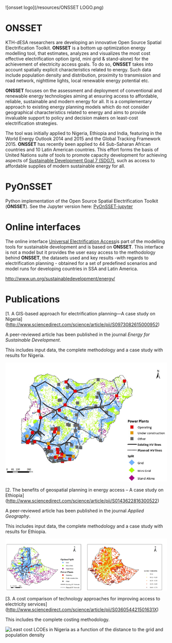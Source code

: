 
![onsset logo](/resources/ONSSET LOGO.png)

# ONSSET

KTH-dESA researchers are developing an innovative Open Source Spatial Electrification Toolkit. **ONSSET** is  a bottom up optimization energy modelling tool, that estimates, analyzes and visualizes the most cost effective electrification option (grid, mini grid & stand-alone) for the achievement of electricity access goals. To do so, **ONSSET** takes into account spatially explicit characteristics related to energy. Such data include population density and distribution, proximity to transmission and road network, nighttime lights, local renewable energy potential etc.

**ONSSET** focuses on the assessment and deployment of conventional and renewable energy technologies aiming at ensuring access to affordable, reliable, sustainable and modern energy for all. It is a complementary approach to existing energy planning models which do not consider geographical characteristics related to energy and aims to provide invaluable support to policy and decision makers on least-cost electrification strategies.

The tool was initially applied to Nigeria, Ethiopia and India, featuring in the World Energy Outlook 2014 and 2015 and the Global Tracking Framework 2015. **ONSSET** has recently been applied to 44 Sub-Saharan African countries and  10 Latin American countries. This effort forms the basis of United Nations suite of tools to promote capacity development for achieving aspects of [Sustainable Development Goal 7 (SDG7)](http://www.un.org/sustainabledevelopment/energy/), such as access to affordable supplies of modern sustainable energy for all.

# PyOnSSET

Python implementation of the Open Source Spatial Electrification Toolkit (**ONSSET**).
See the Jupyter version here: [PyOnSSET-jupyter](https://github.com/KTH-dESA/PyOnSSET-jupyter)

# Online interfaces

The online interface [Universal Electrification Access](https://un-desa-modelling.github.io/electrification-paths-visualisation/)is part of the modelling tools for sustainable development and is based on **ONSSET**. 
This interface is not a model but it provides the user easy access to the methodology behind **ONSSET**, the datasets used and key results -with regards to electrification planning - obtained for a set of predefined scenarios and model runs for developing countries in SSA and Latin America. 

http://www.un.org/sustainabledevelopment/energy/


# Publications


[1. A GIS-based approach for electrification planning—A case study on Nigeria]
(http://www.sciencedirect.com/science/article/pii/S0973082615000952)

A peer-reviewed article has been published in the journal *Energy for Sustainable Development*.

This includes input data, the complete methodology and a case study with results for Nigeria.

![Optimal electrification mix in Nigeria](/resources/nigeria_electrification_map.png "Optimal electrification mix in Nigeria")


[2. The benefits of geospatial planning in energy access – A case study on Ethiopia]
(http://www.sciencedirect.com/science/article/pii/S0143622816300522)

A peer-reviewed article has been published in the journal *Applied Geography*.

This includes input data, the complete methodology and a case study with results for Ethiopia.

![Optimal electrification mix and spatial levelized cost of electricity in Ethiopia](/resources/Ethiopia_optimalmix_LCOE.png "Optimal electrification mix and spatial levelized cost of electricity in Ethiopia")


[3. A cost comparison of technology approaches for improving access to electricity services]
(http://www.sciencedirect.com/science/article/pii/S036054421501631X)

This includes the complete costing methodology. 

![Least cost LCOEs in Nigeria as a function of the distance to the grid and population density
](/resources/Nigeria_LCOE_surface.png "Least cost LCOEs in Nigeria as a function of the distance to the grid and population density
")
